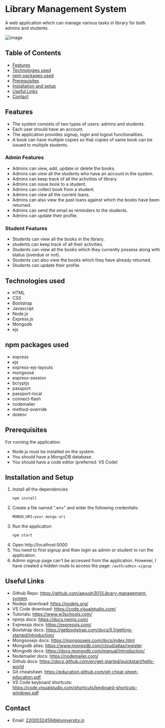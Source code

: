 # Library Management System
A web application which can manage various tasks in library for both admins and students.

![image](https://user-images.githubusercontent.com/86913048/227118328-7af0ff95-9f70-4aa6-8cf6-eb7d2998f088.png)


## Table of Contents
* [Features](#features)
* [Technologies used](#technologies-used)
* [npm packages used](#npm-packages-used)
* [Prerequisites](#prerequisites)
* [Installation and setup](#installation-and-setup)
* [Useful Links](#useful-links)
* [Contact](#contact)


## Features
- The system consists of two types of users: admins and students.
- Each user should have an account.
- The application provides signup, login and logout functionalities.
- A book can have multiple copies so that copies of same book can be issued to multiple students.

### Admin Features
- Admins can view, add, update or delete the books.
- Admins can view all the students who have an account in the system.
- Admins can keep track of all the activities of library.
- Admins can issue book to a student.
- Admins can collect book from a student.
- Admins can view all the current loans.
- Admins can also view the past loans against which the books have been returned.
- Admins can send the email as reminders to the students.
- Admins can update their profile.

### Student Features
- Students can view all the books in the library.
- students can keep track of all their activities.
- Students can view all the books which they currently possess along with status (overdue or not).
- Students can also view the books which they have already returned.
- Students can update their profile.


## Technologies used
- HTML
- CSS
- Bootstrap
- Javascript
- Node.js
- Express.js
- Mongodb
- ejs

## npm packages used
- express
- ejs
- express-ejs-layouts
- mongoose
- express-session
- bcryptjs
- passport
- passport-local
- connect-flash
- nodemailer
- method-override
- dotenv

## Prerequisites
For running the application:
- Node.js must be installed on the system.
- You should have a MongoDB database.
- You should have a code editor (preferred: VS Code)

## Installation and Setup
1. Install all the dependencies
	```sh
	npm install
	```
2. Create a file named ".env" and enter the following credentials:
	```js
	MONGO_URI=your-mongo-uri
	```
3. Run the application
	```sh
	npm start
	```
4. Open http://localhost:5000
5. You need to first signup and then login as admin or student to run the application.
6. Admin signup page can't be accessed from the application. However, I have created a hidden route to access the page: `/auth/admin-signup`

## Useful Links
- Github Repo: https://github.com/aayush301/Library-management-system
- Nodejs download: https://nodejs.org/
- VS Code download: https://code.visualstudio.com/
- Tutorials: https://www.w3schools.com/
- npmjs docs: https://docs.npmjs.com/
- Expressjs docs: https://expressjs.com/
- Bootstrap docs: https://getbootstrap.com/docs/5.1/getting-started/introduction/
- Mongoosejs docs: https://mongoosejs.com/docs/index.html
- Mongodb atlas: https://www.mongodb.com/cloud/atlas/register
- Mongodb docs: https://docs.mongodb.com/manual/introduction/
- Nodemailer docs: https://nodemailer.com/
- Github docs: https://docs.github.com/en/get-started/quickstart/hello-world
- Git cheatsheet: https://education.github.com/git-cheat-sheet-education.pdf
- VS Code keyboard shortcuts: https://code.visualstudio.com/shortcuts/keyboard-shortcuts-windows.pdf

## Contact
- Email: 2200032459@kluniversity.in

